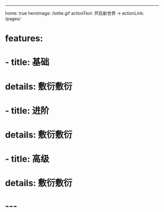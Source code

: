 ---
home: true
heroImage: /lottie.gif
actionText: 开启新世界 →
actionLink: /pages/
# features:
# - title: 基础
#   details: 敷衍敷衍
# - title: 进阶
#   details: 敷衍敷衍
# - title: 高级
#   details: 敷衍敷衍
# ---
